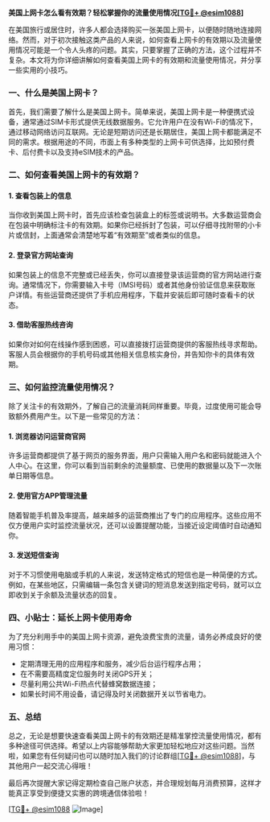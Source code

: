 **美国上网卡怎么看有效期？轻松掌握你的流量使用情况[[TG💪+ @esim1088](https://t.me/s/esim1088)]**

在美国旅行或居住时，许多人都会选择购买一张美国上网卡，以便随时随地连接网络。然而，对于初次接触这类产品的人来说，如何查看上网卡的有效期以及流量使用情况可能是一个令人头疼的问题。其实，只要掌握了正确的方法，这个过程并不复杂。本文将为你详细讲解如何查看美国上网卡的有效期和流量使用情况，并分享一些实用的小技巧。

### 一、什么是美国上网卡？

首先，我们需要了解什么是美国上网卡。简单来说，美国上网卡是一种便携式设备，通常通过SIM卡形式提供无线数据服务。它允许用户在没有Wi-Fi的情况下，通过移动网络访问互联网。无论是短期访问还是长期居住，美国上网卡都能满足不同的需求。根据用途的不同，市面上有多种类型的上网卡可供选择，比如预付费卡、后付费卡以及支持eSIM技术的产品。

### 二、如何查看美国上网卡的有效期？

#### 1. 查看包装上的信息

当你收到美国上网卡时，首先应该检查包装盒上的标签或说明书。大多数运营商会在包装中明确标注卡的有效期。如果你已经拆封了包装，可以仔细寻找附带的小卡片或信封，上面通常会清楚地写着“有效期至”或者类似的信息。

#### 2. 登录官方网站查询

如果包装上的信息不完整或已经丢失，你可以直接登录该运营商的官方网站进行查询。通常情况下，你需要输入卡号（IMSI号码）或者其他身份验证信息来获取账户详情。有些运营商还提供了手机应用程序，下载并安装后即可随时查看卡的状态。

#### 3. 借助客服热线咨询

如果你对如何在线操作感到困惑，可以直接拨打运营商提供的客服热线寻求帮助。客服人员会根据你的手机号码或其他相关信息核实身份，并告知你卡的具体有效期。

### 三、如何监控流量使用情况？

除了关注卡的有效期外，了解自己的流量消耗同样重要。毕竟，过度使用可能会导致额外费用产生。以下是一些常见的方法：

#### 1. 浏览器访问运营商官网

许多运营商都提供了基于网页的服务界面，用户只需输入用户名和密码就能进入个人中心。在这里，你可以看到当前剩余的流量额度、已使用的数据量以及下一次账单日期等信息。

#### 2. 使用官方APP管理流量

随着智能手机普及率提高，越来越多的运营商推出了专门的应用程序。这些应用不仅方便用户实时监控流量状况，还可以设置提醒功能，当接近设定阈值时自动通知你。

#### 3. 发送短信查询

对于不习惯使用电脑或手机的人来说，发送特定格式的短信也是一种简便的方式。例如，在某些地区，只需编辑一条包含关键词的短消息发送到指定号码，就可以立即收到关于余额及流量状态的回复。

### 四、小贴士：延长上网卡使用寿命

为了充分利用手中的美国上网卡资源，避免浪费宝贵的流量，请务必养成良好的使用习惯：

- 定期清理无用的应用程序和服务，减少后台运行程序占用；
- 在不需要高精度定位服务时关闭GPS开关；
- 尽量利用公共Wi-Fi热点代替蜂窝数据连接；
- 如果长时间不用设备，请记得及时关闭数据开关以节省电力。

### 五、总结

总之，无论是想要快速查看美国上网卡的有效期还是精准掌控流量使用情况，都有多种途径可供选择。希望以上内容能够帮助大家更加轻松地应对这些问题。当然啦，如果您有任何疑问也可以随时加入我们的讨论群组[[TG💪+ @esim1088](https://t.me/s/esim1088)]，与其他用户一起交流心得哦！

最后再次提醒大家记得定期检查自己账户状态，并合理规划每月消费预算，这样才能真正享受到便捷又实惠的跨境通信体验啦！

[[TG💪+ @esim1088](https://t.me/s/esim1088) ![Image](https://i.postimg.cc/4NQfJmqS/Snipaste-2025-05-13-00-14-12.png)]